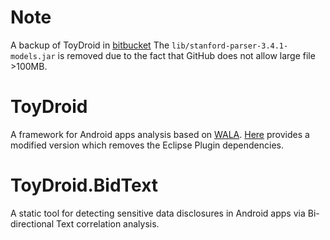 Note
======================
A backup of ToyDroid in [bitbucket](https://bitbucket.org/hjjandy/toydroid.bidtext/src/master/) 
The `lib/stanford-parser-3.4.1-models.jar` is removed due to the fact that GitHub does not allow large file >100MB.


ToyDroid
======================
A framework for Android apps analysis based on 
[WALA](http://wala.sourceforge.net/wiki/index.php/Main_Page). 
[Here](https://github.com/hjjandy/WALA)
provides a modified version which removes the Eclipse Plugin dependencies.


ToyDroid.BidText
======================
A static tool for detecting sensitive data disclosures 
in Android apps via Bi-directional Text correlation analysis.
